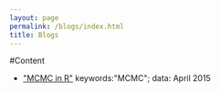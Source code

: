 ```yaml
---
layout: page
permalink: /blogs/index.html
title: Blogs
---
```

#Content

- ["MCMC in R"]
	keywords:"MCMC"; data: April 2015


["MCMC in R"]: http://Jiafengliu.me/blogs/2015-04-01-MCMC.html